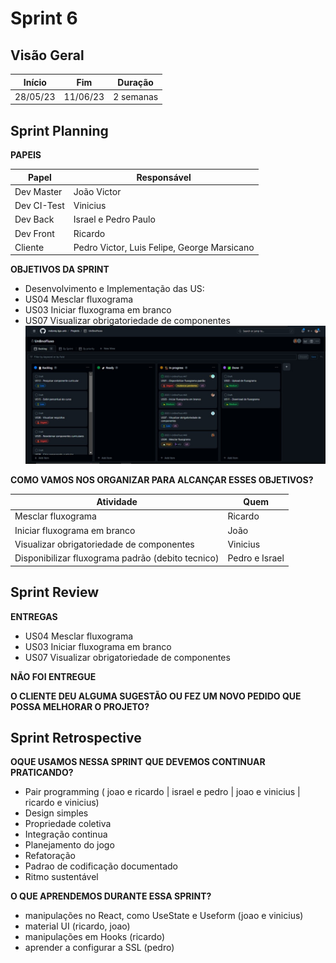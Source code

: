 # Sprint 6

## Visão Geral

|  Início  |   Fim    |  Duração  |
| :------: | :------: | :-------: |
| 28/05/23 | 11/06/23 | 2 semanas |

## Sprint Planning
**PAPEIS**

| Papel       | Responsável                                 |
| ----------- | ------------------------------------------- |
| Dev Master  | João Victor                                 |
| Dev CI-Test | Vinicius                                    |
| Dev Back    | Israel e Pedro Paulo                        |
| Dev Front   | Ricardo                                     |
| Cliente     | Pedro Victor, Luis Felipe, George Marsicano |


**OBJETIVOS DA SPRINT**

- Desenvolvimento e Implementação das US:
- US04 Mesclar fluxograma                        
- US03 Iniciar fluxograma em branco              
- US07 Visualizar obrigatoriedade de componentes  
![1](docs/../../img/planning_6.jpeg)


**COMO VAMOS NOS ORGANIZAR PARA ALCANÇAR ESSES OBJETIVOS?**

| Atividade                                                             | Quem                 |
| --------------------------------------------------------------------- | -------------------- |
| Mesclar fluxograma                                                    | Ricardo              |
| Iniciar fluxograma em branco                                          | João                 |
| Visualizar obrigatoriedade de componentes                             | Vinicius             |
| Disponibilizar fluxograma padrão (debito tecnico)                     | Pedro e Israel       |


## Sprint Review
**ENTREGAS**
- US04 Mesclar fluxograma
- US03 Iniciar fluxograma em branco
- US07 Visualizar obrigatoriedade de componentes

**NÃO FOI ENTREGUE**



**O CLIENTE DEU ALGUMA SUGESTÃO OU FEZ UM NOVO PEDIDO QUE POSSA MELHORAR O PROJETO?**



## Sprint Retrospective
**OQUE USAMOS NESSA SPRINT QUE DEVEMOS CONTINUAR PRATICANDO?**
- Pair programming ( joao e ricardo | israel e pedro | joao e vinicius | ricardo e vinicius)
- Design simples
- Propriedade coletiva
- Integração continua
- Planejamento do jogo
- Refatoração
- Padrao de codificação documentado
- Ritmo sustentável
    
**O QUE APRENDEMOS DURANTE ESSA SPRINT?**
- manipulações no React, como UseState e Useform (joao e vinicius) 
- material UI (ricardo, joao)
- manipulações em Hooks (ricardo)
- aprender a configurar a SSL (pedro)